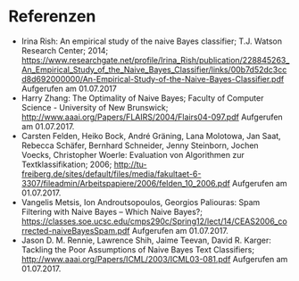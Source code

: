 # Referenzen

* Irina Rish: An empirical study of the naive Bayes classifier; T.J. Watson Research Center; 2014; <https://www.researchgate.net/profile/Irina_Rish/publication/228845263_An_Empirical_Study_of_the_Naive_Bayes_Classifier/links/00b7d52dc3ccd8d692000000/An-Empirical-Study-of-the-Naive-Bayes-Classifier.pdf> Aufgerufen am 01.07.2017
* Harry Zhang: The Optimality of Naive Bayes; Faculty of Computer Science - University of New Brunswick; <http://www.aaai.org/Papers/FLAIRS/2004/Flairs04-097.pdf> Aufgerufen am 01.07.2017. 
* Carsten Felden, Heiko Bock, André Gräning, Lana Molotowa, Jan Saat, Rebecca Schäfer, Bernhard Schneider, Jenny Steinborn, Jochen Voecks, Christopher Woerle: Evaluation von Algorithmen zur  Textklassifikation; 2006; <http://tu-freiberg.de/sites/default/files/media/fakultaet-6-3307/fileadmin/Arbeitspapiere/2006/felden_10_2006.pdf> Aufgerufen am 01.07.2017.
* Vangelis Metsis, Ion Androutsopoulos, Georgios Paliouras: Spam Filtering with Naive Bayes – Which Naive Bayes?; <https://classes.soe.ucsc.edu/cmps290c/Spring12/lect/14/CEAS2006_corrected-naiveBayesSpam.pdf> Aufgerufen am 01.07.2017.
* Jason D. M. Rennie, Lawrence Shih, Jaime Teevan, David R. Karger: Tackling the Poor Assumptions of Naive Bayes Text Classifiers; <http://www.aaai.org/Papers/ICML/2003/ICML03-081.pdf> Aufgerufen am 01.07.2017.
